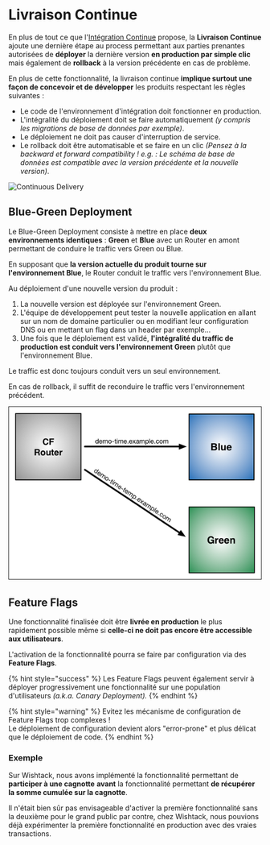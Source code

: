 # Livraison Continue

En plus de tout ce que l'[Intégration Continue](integration-continue.md) propose, la **Livraison Continue** ajoute une dernière étape au process permettant aux parties prenantes autorisées de **déployer** la dernière version **en production par simple clic** mais également de **rollback** à la version précédente en cas de problème.

En plus de cette fonctionnalité, la livraison continue **implique surtout une façon de concevoir et de développer** les produits respectant les règles suivantes :

* Le code de l'environnement d'intégration doit fonctionner en production.
* L'intégralité du déploiement doit se faire automatiquement _\(y compris les migrations de base de données par exemple\)_.
* Le déploiement ne doit pas causer d'interruption de service.
* Le rollback doit être automatisable et se faire en un clic _\(Pensez à la backward et forward compatibility ! e.g. : Le schéma de base de données est compatible avec la version précédente et la nouvelle version\)_.

![Continuous Delivery](https://blobscdn.gitbook.com/v0/b/gitbook-28427.appspot.com/o/assets%2F-LHD4wSD1i9v5yCa767m%2F-LHJ4GPYKCKTQ1Xvm1al%2F-LHJDAedZr6u4V5h5w3U%2Fcontinuous-delivery.png?alt=media&token=70ff30f6-1a89-498c-a723-569d98ed7934)

## Blue-Green Deployment

Le Blue-Green Deployment consiste à mettre en place **deux environnements identiques** : **Green** et **Blue** avec un Router en amont permettant de conduire le traffic vers Green ou Blue.

En supposant que **la version actuelle du produit tourne sur l'environnement Blue**, le Router conduit le traffic vers l'environnement Blue.

Au déploiement d'une nouvelle version du produit :

1. La nouvelle version est déployée sur l'environnement Green.
2. L'équipe de développement peut tester la nouvelle application en allant sur un nom de domaine particulier ou en modifiant leur configuration DNS ou en mettant un flag dans un header par exemple...
3. Une fois que le déploiement est validé, **l'intégralité du traffic de production est conduit vers l'environnement Green** plutôt que l'environnement Blue.

Le traffic est donc toujours conduit vers un seul environnement.

En cas de rollback, il suffit de reconduire le traffic vers l'environnement précédent.

![Blue / Green Deployment by Cloud Foundry](../../.gitbook/assets/image%20%287%29.png)

## Feature Flags

Une fonctionnalité finalisée doit être **livrée en production** le plus rapidement possible même si **celle-ci ne doit pas encore être accessible aux utilisateurs**.

L'activation de la fonctionnalité pourra se faire par configuration via des **Feature Flags**.

{% hint style="success" %}
Les Feature Flags peuvent également servir à déployer progressivement une fonctionnalité sur une population d'utilisateurs _\(a.k.a. Canary Deployment\)._
{% endhint %}

{% hint style="warning" %}
Evitez les mécanisme de configuration de Feature Flags trop complexes !  
Le déploiement de configuration devient alors "error-prone" et plus délicat que le déploiement de code.
{% endhint %}

### Exemple

Sur Wishtack, nous avons implémenté la fonctionnalité permettant de **participer à une cagnotte** **avant** la fonctionnalité permettant **de récupérer la somme cumulée sur la cagnotte**.

Il n'était bien sûr pas envisageable d'activer la première fonctionnalité sans la deuxième pour le grand public par contre, chez Wishtack, nous pouvions déjà expérimenter la première fonctionnalité en production avec des vraies transactions.

